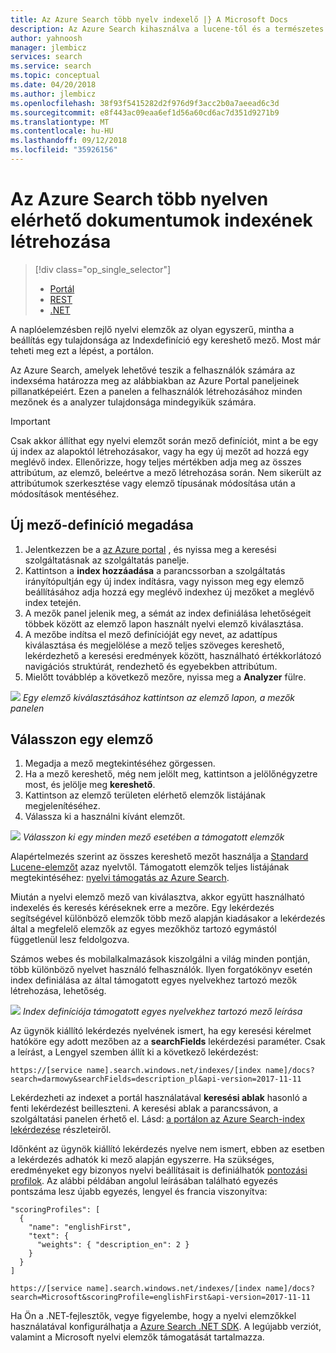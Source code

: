 ```yaml
---
title: Az Azure Search több nyelv indexelő |} A Microsoft Docs
description: Az Azure Search kihasználva a lucene-től és a természetes nyelvi feldolgozás, a Microsoft technológiai nyelvi elemzők 56 nyelvhez támogatja.
author: yahnoosh
manager: jlembicz
services: search
ms.service: search
ms.topic: conceptual
ms.date: 04/20/2018
ms.author: jlembicz
ms.openlocfilehash: 38f93f5415282d2f976d9f3acc2b0a7aeead6c3d
ms.sourcegitcommit: e8f443ac09eaa6ef1d56a60cd6ac7d351d9271b9
ms.translationtype: MT
ms.contentlocale: hu-HU
ms.lasthandoff: 09/12/2018
ms.locfileid: "35926156"
---
```

# <a name="create-an-index-for-documents-in-multiple-languages-in-azure-search"></a>Az Azure Search több nyelven elérhető dokumentumok indexének létrehozása
> [!div class="op_single_selector"]
>
> * [Portál](search-language-support.md)
> * [REST](https://msdn.microsoft.com/library/azure/dn879793.aspx)
> * [.NET](https://msdn.microsoft.com/library/azure/microsoft.azure.search.models.analyzername.aspx)
>
>

A naplóelemzésben rejlő nyelvi elemzők az olyan egyszerű, mintha a beállítás egy tulajdonsága az Indexdefiníció egy kereshető mező. Most már teheti meg ezt a lépést, a portálon.

Az Azure Search, amelyek lehetővé teszik a felhasználók számára az indexséma határozza meg az alábbiakban az Azure Portal paneljeinek pillanatképeiért. Ezen a panelen a felhasználók létrehozásához minden mezőnek és a analyzer tulajdonsága mindegyikük számára.

> [!IMPORTANT]
> Csak akkor állíthat egy nyelvi elemzőt során mező definíciót, mint a be egy új index az alapoktól létrehozásakor, vagy ha egy új mezőt ad hozzá egy meglévő index. Ellenőrizze, hogy teljes mértékben adja meg az összes attribútum, az elemző, beleértve a mező létrehozása során. Nem sikerült az attribútumok szerkesztése vagy elemző típusának módosítása után a módosítások mentéséhez.
>
>

## <a name="define-a-new-field-definition"></a>Új mező-definíció megadása
1. Jelentkezzen be a [az Azure portal](https://portal.azure.com) , és nyissa meg a keresési szolgáltatásnak az szolgáltatás panelje.
2. Kattintson a **index hozzáadása** a parancssorban a szolgáltatás irányítópultján egy új index indításra, vagy nyisson meg egy elemző beállításához adja hozzá egy meglévő indexhez új mezőket a meglévő index tetején.
3. A mezők panel jelenik meg, a sémát az index definiálása lehetőségeit többek között az elemző lapon használt nyelvi elemző kiválasztása.
4. A mezőbe indítsa el mező definícióját egy nevet, az adattípus kiválasztása és megjelölése a mező teljes szöveges kereshető, lekérdezhető a keresési eredmények között, használható értékkorlátozó navigációs struktúrát, rendezhető és egyebekben attribútum.
5. Mielőtt továbblép a következő mezőre, nyissa meg a **Analyzer** fülre.

![][1]
*Egy elemző kiválasztásához kattintson az elemző lapon, a mezők panelen*

## <a name="choose-an-analyzer"></a>Válasszon egy elemző
1. Megadja a mező megtekintéséhez görgessen.
2. Ha a mező kereshető, még nem jelölt meg, kattintson a jelölőnégyzetre most, és jelölje meg **kereshető**.
3. Kattintson az elemző területen elérhető elemzők listájának megjelenítéséhez.
4. Válassza ki a használni kívánt elemzőt.

![][2]
*Válasszon ki egy minden mező esetében a támogatott elemzők*

Alapértelmezés szerint az összes kereshető mezőt használja a [Standard Lucene-elemzőt](http://lucene.apache.org/core/4_10_0/analyzers-common/org/apache/lucene/analysis/standard/StandardAnalyzer.html) azaz nyelvtől. Támogatott elemzők teljes listájának megtekintéséhez: [nyelvi támogatás az Azure Search](https://msdn.microsoft.com/library/azure/dn879793.aspx).

Miután a nyelvi elemző mező van kiválasztva, akkor együtt használható indexelés és keresés kéréseknek erre a mezőre. Egy lekérdezés segítségével különböző elemzők több mező alapján kiadásakor a lekérdezés által a megfelelő elemzők az egyes mezőkhöz tartozó egymástól függetlenül lesz feldolgozva.

Számos webes és mobilalkalmazások kiszolgálni a világ minden pontján, több különböző nyelvet használó felhasználók. Ilyen forgatókönyv esetén index definiálása az által támogatott egyes nyelvekhez tartozó mezők létrehozása, lehetőség.

![][3]
*Index definíciója támogatott egyes nyelvekhez tartozó mező leírása*

Az ügynök kiállító lekérdezés nyelvének ismert, ha egy keresési kérelmet hatóköre egy adott mezőben az a **searchFields** lekérdezési paraméter. Csak a leírást, a Lengyel szemben állít ki a következő lekérdezést:

`https://[service name].search.windows.net/indexes/[index name]/docs?search=darmowy&searchFields=description_pl&api-version=2017-11-11`

Lekérdezheti az indexet a portál használatával **keresési ablak** hasonló a fenti lekérdezést beilleszteni. A keresési ablak a parancssávon, a szolgáltatási panelen érhető el. Lásd: [a portálon az Azure Search-index lekérdezése](search-explorer.md) részleteiről.

Időnként az ügynök kiállító lekérdezés nyelve nem ismert, ebben az esetben a lekérdezés adhatók ki mező alapján egyszerre. Ha szükséges, eredményeket egy bizonyos nyelvi beállításait is definiálhatók [pontozási profilok](https://msdn.microsoft.com/library/azure/dn798928.aspx). Az alábbi példában angolul leírásában található egyezés pontszáma lesz újabb egyezés, lengyel és francia viszonyítva:

    "scoringProfiles": [
      {
        "name": "englishFirst",
        "text": {
          "weights": { "description_en": 2 }
        }
      }
    ]

`https://[service name].search.windows.net/indexes/[index name]/docs?search=Microsoft&scoringProfile=englishFirst&api-version=2017-11-11`

Ha Ön a .NET-fejlesztők, vegye figyelembe, hogy a nyelvi elemzőkkel használatával konfigurálhatja a [Azure Search .NET SDK](http://www.nuget.org/packages/Microsoft.Azure.Search). A legújabb verziót, valamint a Microsoft nyelvi elemzők támogatását tartalmazza.

<!-- Image References -->
[1]: ./media/search-language-support/AnalyzerTab.png
[2]: ./media/search-language-support/SelectAnalyzer.png
[3]: ./media/search-language-support/IndexDefinition.png
